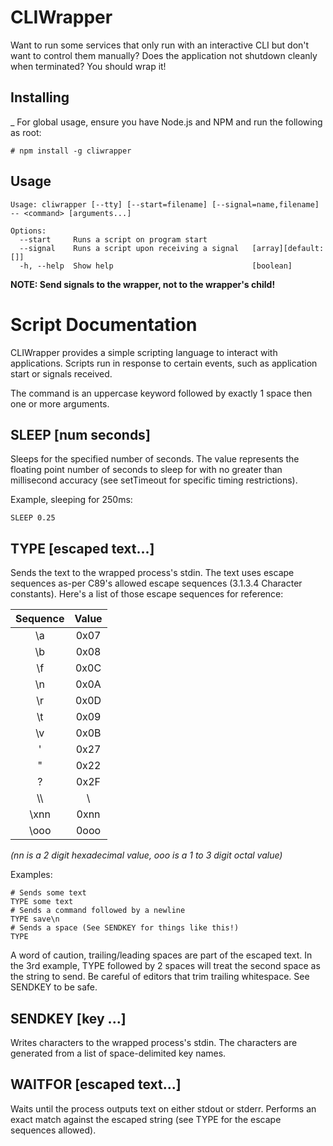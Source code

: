 CLIWrapper
==========
Want to run some services that only run with an interactive CLI but don't want to control them manually? Does the application not shutdown cleanly when terminated? You should wrap it!

Installing
----------
_
For global usage, ensure you have Node.js and NPM and run the following as root:

```# npm install -g cliwrapper```

Usage
-----
```
Usage: cliwrapper [--tty] [--start=filename] [--signal=name,filename] -- <command> [arguments...]

Options:
  --start     Runs a script on program start
  --signal    Runs a script upon receiving a signal   [array][default: []]
  -h, --help  Show help                               [boolean]
```

**NOTE: Send signals to the wrapper, not to the wrapper's child!**

Script Documentation
====================
CLIWrapper provides a simple scripting language to interact with applications.  Scripts run in response to certain events, such as application start or signals received.

The command is an uppercase keyword followed by exactly 1 space then one or more arguments.

SLEEP [num seconds]
-------------------
Sleeps for the specified number of seconds.  The value represents the floating point number of seconds to sleep for with no greater than millisecond accuracy (see setTimeout for specific timing restrictions).

Example, sleeping for 250ms:
```
SLEEP 0.25
```

TYPE [escaped text...]
----------------------
Sends the text to the wrapped process's stdin.  The text uses escape sequences as-per C89's allowed escape sequences (3.1.3.4 Character constants).  Here's a list of those escape sequences for reference:

|Sequence|Value|
|:------:|:---:|
|   \a   | 0x07|
|   \b   | 0x08|
|   \f   | 0x0C|
|   \n   | 0x0A|
|   \r   | 0x0D|
|   \t   | 0x09|
|   \v   | 0x0B|
|   \'   | 0x27|
|   \"   | 0x22|
|   \?   | 0x2F|
|  \\\\  |  \\ |
|  \xnn  | 0xnn|
|  \ooo  | 0ooo|

_(nn is a 2 digit hexadecimal value, ooo is a 1 to 3 digit octal value)_

Examples:
```
# Sends some text
TYPE some text
# Sends a command followed by a newline
TYPE save\n
# Sends a space (See SENDKEY for things like this!)
TYPE  
```

A word of caution, trailing/leading spaces are part of the escaped text.  In the 3rd example, TYPE followed by 2 spaces will treat the second space as the string to send.  Be careful of editors that trim trailing whitespace.  See SENDKEY to be safe.

SENDKEY [key ...]
-----------------
Writes characters to the wrapped process's stdin.  The characters are generated from a list of space-delimited key names.

WAITFOR [escaped text...]
-------------------------
Waits until the process outputs text on either stdout or stderr.  Performs an exact match against the escaped string (see TYPE for the escape sequences allowed).
